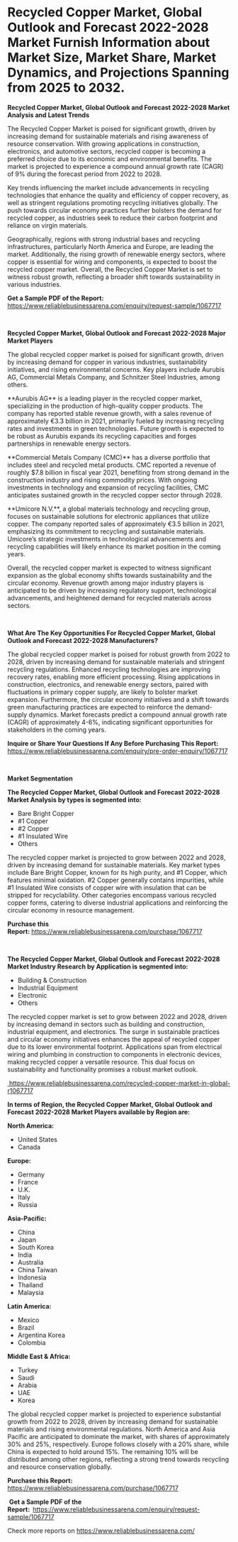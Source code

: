<p><h1>Recycled Copper Market, Global Outlook and Forecast 2022-2028 Market Furnish Information about Market Size, Market Share, Market Dynamics, and Projections Spanning from 2025 to 2032.</h1></p><p><strong>Recycled Copper Market, Global Outlook and Forecast 2022-2028 Market Analysis and Latest Trends</strong></p>
<p><p>The Recycled Copper Market is poised for significant growth, driven by increasing demand for sustainable materials and rising awareness of resource conservation. With growing applications in construction, electronics, and automotive sectors, recycled copper is becoming a preferred choice due to its economic and environmental benefits. The market is projected to experience a compound annual growth rate (CAGR) of 9% during the forecast period from 2022 to 2028.</p><p>Key trends influencing the market include advancements in recycling technologies that enhance the quality and efficiency of copper recovery, as well as stringent regulations promoting recycling initiatives globally. The push towards circular economy practices further bolsters the demand for recycled copper, as industries seek to reduce their carbon footprint and reliance on virgin materials.</p><p>Geographically, regions with strong industrial bases and recycling infrastructures, particularly North America and Europe, are leading the market. Additionally, the rising growth of renewable energy sectors, where copper is essential for wiring and components, is expected to boost the recycled copper market. Overall, the Recycled Copper Market is set to witness robust growth, reflecting a broader shift towards sustainability in various industries.</p></p>
<p><strong>Get a Sample PDF of the Report:&nbsp;</strong> <a href="https://www.reliablebusinessarena.com/enquiry/request-sample/1067717?utm_campaign=3192&utm_medium=2&utm_source=Github&utm_content=ia&utm_term=21032025&utm_id=recycled-copper-market-global-outlook-and-forecast-2022-2028">https://www.reliablebusinessarena.com/enquiry/request-sample/1067717</a></p>
<p>&nbsp;</p>
<p><strong>Recycled Copper Market, Global Outlook and Forecast 2022-2028 Major Market Players</strong></p>
<p><p>The global recycled copper market is poised for significant growth, driven by increasing demand for copper in various industries, sustainability initiatives, and rising environmental concerns. Key players include Aurubis AG, Commercial Metals Company, and Schnitzer Steel Industries, among others.</p><p>**Aurubis AG** is a leading player in the recycled copper market, specializing in the production of high-quality copper products. The company has reported stable revenue growth, with a sales revenue of approximately €3.3 billion in 2021, primarily fueled by increasing recycling rates and investments in green technologies. Future growth is expected to be robust as Aurubis expands its recycling capacities and forges partnerships in renewable energy sectors.</p><p>**Commercial Metals Company (CMC)** has a diverse portfolio that includes steel and recycled metal products. CMC reported a revenue of roughly $7.8 billion in fiscal year 2021, benefiting from strong demand in the construction industry and rising commodity prices. With ongoing investments in technology and expansion of recycling facilities, CMC anticipates sustained growth in the recycled copper sector through 2028.</p><p>**Umicore N.V.**, a global materials technology and recycling group, focuses on sustainable solutions for electronic appliances that utilize copper. The company reported sales of approximately €3.5 billion in 2021, emphasizing its commitment to recycling and sustainable materials. Umicore’s strategic investments in technological advancements and recycling capabilities will likely enhance its market position in the coming years.</p><p>Overall, the recycled copper market is expected to witness significant expansion as the global economy shifts towards sustainability and the circular economy. Revenue growth among major industry players is anticipated to be driven by increasing regulatory support, technological advancements, and heightened demand for recycled materials across sectors.</p></p>
<p>&nbsp;</p>
<p><strong>What Are The Key Opportunities For Recycled Copper Market, Global Outlook and Forecast 2022-2028 Manufacturers?</strong></p>
<p><p>The global recycled copper market is poised for robust growth from 2022 to 2028, driven by increasing demand for sustainable materials and stringent recycling regulations. Enhanced recycling technologies are improving recovery rates, enabling more efficient processing. Rising applications in construction, electronics, and renewable energy sectors, paired with fluctuations in primary copper supply, are likely to bolster market expansion. Furthermore, the circular economy initiatives and a shift towards green manufacturing practices are expected to reinforce the demand-supply dynamics. Market forecasts predict a compound annual growth rate (CAGR) of approximately 4-6%, indicating significant opportunities for stakeholders in the coming years.</p></p>
<p><strong>Inquire or Share Your Questions If Any Before Purchasing This Report:</strong> <a href="https://www.reliablebusinessarena.com/enquiry/pre-order-enquiry/1067717?utm_campaign=3192&utm_medium=2&utm_source=Github&utm_content=ia&utm_term=21032025&utm_id=recycled-copper-market-global-outlook-and-forecast-2022-2028">https://www.reliablebusinessarena.com/enquiry/pre-order-enquiry/1067717</a></p>
<p>&nbsp;</p>
<p><strong>Market Segmentation</strong></p>
<p><strong>The Recycled Copper Market, Global Outlook and Forecast 2022-2028 Market Analysis by types is segmented into:</strong></p>
<p><ul><li>Bare Bright Copper</li><li>#1 Copper</li><li>#2 Copper</li><li>#1 Insulated Wire</li><li>Others</li></ul></p>
<p><p>The recycled copper market is projected to grow between 2022 and 2028, driven by increasing demand for sustainable materials. Key market types include Bare Bright Copper, known for its high purity, and #1 Copper, which features minimal oxidation. #2 Copper generally contains impurities, while #1 Insulated Wire consists of copper wire with insulation that can be stripped for recyclability. Other categories encompass various recycled copper forms, catering to diverse industrial applications and reinforcing the circular economy in resource management.</p></p>
<p><strong>Purchase this Report:&nbsp;</strong><a href="https://www.reliablebusinessarena.com/purchase/1067717?utm_campaign=3192&utm_medium=2&utm_source=Github&utm_content=ia&utm_term=21032025&utm_id=recycled-copper-market-global-outlook-and-forecast-2022-2028">https://www.reliablebusinessarena.com/purchase/1067717</a></p>
<p>&nbsp;</p>
<p><strong>The Recycled Copper Market, Global Outlook and Forecast 2022-2028 Market Industry Research by Application is segmented into:</strong></p>
<p><ul><li>Building & Construction</li><li>Industrial Equipment</li><li>Electronic</li><li>Others</li></ul></p>
<p><p>The recycled copper market is set to grow between 2022 and 2028, driven by increasing demand in sectors such as building and construction, industrial equipment, and electronics. The surge in sustainable practices and circular economy initiatives enhances the appeal of recycled copper due to its lower environmental footprint. Applications span from electrical wiring and plumbing in construction to components in electronic devices, making recycled copper a versatile resource. This dual focus on sustainability and functionality promises a robust market outlook.</p></p>
<p><a href="https://www.reliablebusinessarena.com/recycled-copper-market-in-global-r1067717?utm_campaign=3192&utm_medium=2&utm_source=Github&utm_content=ia&utm_term=21032025&utm_id=recycled-copper-market-global-outlook-and-forecast-2022-2028">&nbsp;https://www.reliablebusinessarena.com/recycled-copper-market-in-global-r1067717</a></p>
<p><strong>In terms of Region, the Recycled Copper Market, Global Outlook and Forecast 2022-2028 Market Players available by Region are:</strong></p>
<p>
    <p> <strong> North America: </strong>
        <ul>
            <li>United States</li>
            <li>Canada</li>
        </ul>
        </p> 
    <p> <strong> Europe: </strong>
        <ul>
            <li>Germany</li>
            <li>France</li>
            <li>U.K.</li>
            <li>Italy</li>
            <li>Russia</li>
        </ul>
        </p> 
    <p> <strong> Asia-Pacific: </strong>
        <ul>
            <li>China</li>
            <li>Japan</li>
            <li>South Korea</li>
            <li>India</li>
            <li>Australia</li>
            <li>China Taiwan</li>
            <li>Indonesia</li>
            <li>Thailand</li>
            <li>Malaysia</li>
        </ul>
        </p> 
    <p> <strong> Latin America: </strong>
        <ul>
            <li>Mexico</li>
            <li>Brazil</li>
            <li>Argentina Korea</li>
            <li>Colombia</li>
        </ul>
        </p> 
    <p> <strong> Middle East & Africa: </strong>
        <ul>
            <li>Turkey</li>
            <li>Saudi</li>
            <li>Arabia</li>
            <li>UAE</li>
            <li>Korea</li>
        </ul>
    </p>
    </p>
<p><p>The global recycled copper market is projected to experience substantial growth from 2022 to 2028, driven by increasing demand for sustainable materials and rising environmental regulations. North America and Asia Pacific are anticipated to dominate the market, with shares of approximately 30% and 25%, respectively. Europe follows closely with a 20% share, while China is expected to hold around 15%. The remaining 10% will be distributed among other regions, reflecting a strong trend towards recycling and resource conservation globally.</p></p>
<p><strong>Purchase this Report: </strong><a href="https://www.reliablebusinessarena.com/purchase/1067717?utm_campaign=3192&utm_medium=2&utm_source=Github&utm_content=ia&utm_term=21032025&utm_id=recycled-copper-market-global-outlook-and-forecast-2022-2028">https://www.reliablebusinessarena.com/purchase/1067717</a></p>
<p>&nbsp;<strong>Get a Sample PDF of the Report:&nbsp;&nbsp;</strong><a href="https://www.reliablebusinessarena.com/enquiry/request-sample/1067717?utm_campaign=3192&utm_medium=2&utm_source=Github&utm_content=ia&utm_term=21032025&utm_id=recycled-copper-market-global-outlook-and-forecast-2022-2028">https://www.reliablebusinessarena.com/enquiry/request-sample/1067717</a></p>
<p><strong></strong></p>
<p>Check more reports on <a href="https://www.reliablebusinessarena.com/?utm_campaign=3192&utm_medium=2&utm_source=Github&utm_content=ia&utm_term=21032025&utm_id=recycled-copper-market-global-outlook-and-forecast-2022-2028">https://www.reliablebusinessarena.com/</a></p>